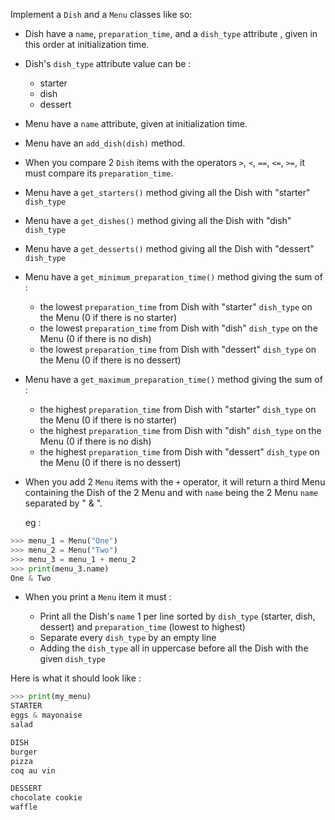 Implement a `Dish` and a `Menu` classes like so:

- Dish have a `name`, `preparation_time`, and a `dish_type` attribute , given in this order at initialization time.
- Dish's `dish_type` attribute value can be :
  - starter
  - dish
  - dessert

- Menu have a `name` attribute, given at initialization time.
- Menu have an `add_dish(dish)` method.
- When you compare 2 `Dish` items with the operators `>`, `<`, `==`, `<=`, `>=`, it must compare its `preparation_time`.
- Menu have a `get_starters()` method giving all the Dish with "starter" `dish_type`
- Menu have a `get_dishes()` method giving all the Dish with "dish" `dish_type`
- Menu have a `get_desserts()` method giving all the Dish with "dessert" `dish_type`

- Menu have a `get_minimum_preparation_time()` method giving the sum of :
   - the lowest `preparation_time` from Dish with "starter" `dish_type` on the Menu (0 if there is no starter)
   - the lowest `preparation_time` from Dish with "dish" `dish_type` on the Menu (0 if there is no dish)
   - the lowest `preparation_time` from Dish with "dessert" `dish_type` on the Menu (0 if there is no dessert)

- Menu have a `get_maximum_preparation_time()` method giving the sum of :
   - the highest `preparation_time` from Dish with "starter" `dish_type` on the Menu (0 if there is no starter)
   - the highest `preparation_time` from Dish with "dish" `dish_type` on the Menu (0 if there is no dish)
   - the highest `preparation_time` from Dish with "dessert" `dish_type` on the Menu (0 if there is no dessert)

- When you add 2 `Menu` items with the `+` operator, it will return a third Menu containing the Dish of the 2 Menu and with `name` being the 2 Menu `name` separated by " & ".

  eg :

```python
>>> menu_1 = Menu("One")
>>> menu_2 = Menu("Two")
>>> menu_3 = menu_1 + menu_2
>>> print(menu_3.name)
One & Two
```

  

- When you print a `Menu` item it must :

  - Print all the Dish's `name` 1 per line sorted by `dish_type` (starter, dish, dessert) and `preparation_time` (lowest to highest)
  - Separate every `dish_type` by an empty line
  - Adding the `dish_type` all in uppercase before all the Dish with the given `dish_type`



Here is what it should look like :

```python
>>> print(my_menu)
STARTER
eggs & mayonaise
salad

DISH
burger
pizza
coq au vin

DESSERT
chocolate cookie
waffle
```
